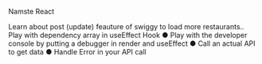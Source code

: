 Namste React



Learn about post (update) feauture of swiggy to load more restaurants..
Play with dependency array in useEffect Hook
● Play with the developer console by putting a debugger in render and useEffect
● Call an actual API to get data
● Handle Error in your API call